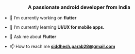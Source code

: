 <h3 align="center">A passionate android developer from India</h3>

- 🔭 I’m currently working on **flutter**

- 🌱 I’m currently learning **UI/UX for mobile apps.**

- 💬 Ask me about **Flutter**

- 📫 How to reach me **siddhesh.parab28@gmail.com**
